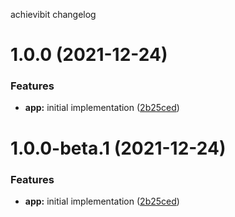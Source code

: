 achievibit changelog

# 1.0.0 (2021-12-24)


### Features

* **app:** initial implementation ([2b25ced](https://github.com/Kibibit/nconf-hjson/commit/2b25ced91228c4e50dd28587e0baf5d5aafa82cc))

# 1.0.0-beta.1 (2021-12-24)


### Features

* **app:** initial implementation ([2b25ced](https://github.com/Kibibit/nconf-hjson/commit/2b25ced91228c4e50dd28587e0baf5d5aafa82cc))

